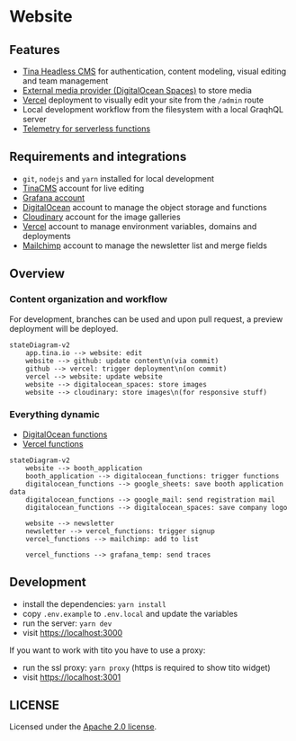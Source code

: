 # Website

## Features

- [Tina Headless CMS](https://app.tina.io) for authentication, content modeling, visual editing and team management
- [External media provider (DigitalOcean Spaces)](https://tina.io/docs/reference/media/external/do-spaces/) to store media
- [Vercel](https://vercel.com) deployment to visually edit your site from the `/admin` route
- Local development workflow from the filesystem with a local GraqhQL server
- [Telemetry for serverless functions](https://startupnights.grafana.net)

## Requirements and integrations

- `git`, `nodejs` and `yarn` installed for local development
- [TinaCMS](https://app.tina.io) account for live editing
- [Grafana account](https://startupnights.grafana.net/a/cloud-home-app) 
- [DigitalOcean](https://www.digitalocean.com) account to manage the object storage and functions
- [Cloudinary](https://cloudinary.com) account for the image galleries
- [Vercel](https://vercel.com) account to manage environment variables, domains and deployments
- [Mailchimp](https://mailchimp.com/) account to manage the newsletter list and merge fields

## Overview

### Content organization and workflow

For development, branches can be used and upon pull request, a preview deployment will be deployed.

```mermaid
stateDiagram-v2
    app.tina.io --> website: edit
    website --> github: update content\n(via commit)
    github --> vercel: trigger deployment\n(on commit)
    vercel --> website: update website
    website --> digitalocean_spaces: store images
    website --> cloudinary: store images\n(for responsive stuff)

```

### Everything dynamic

- [DigitalOcean functions](https://github.com/Startup-Nights/functions)
- [Vercel functions](https://github.com/Startup-Nights/website/tree/main/pages/api)

```mermaid
stateDiagram-v2
    website --> booth_application
    booth_application --> digitalocean_functions: trigger functions
    digitalocean_functions --> google_sheets: save booth application data
    digitalocean_functions --> google_mail: send registration mail
    digitalocean_functions --> digitalocean_spaces: save company logo

    website --> newsletter
    newsletter --> vercel_functions: trigger signup
    vercel_functions --> mailchimp: add to list

    vercel_functions --> grafana_temp: send traces
```

## Development

- install the dependencies: `yarn install`
- copy `.env.example` to `.env.local` and update the variables
- run the server: `yarn dev`
- visit [https://localhost:3000](https://localhost:3000)

If you want to work with tito you have to use a proxy:

- run the ssl proxy: `yarn proxy` (https is required to show tito widget)
- visit [https://localhost:3001](https://localhost:3001)

## LICENSE

Licensed under the [Apache 2.0 license](./LICENSE).
